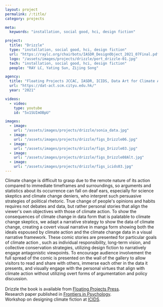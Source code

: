 ```yaml
---
layout: project
permalink: /:title/
category: projects

meta:
  keywords: "installation, social good, hci, design fiction"

project:
  title: "Drizzle"
  type: "installation, social good, hci, design fiction"
  url: "https://raylc.org/chairbots/IASDR_DesignObject_2021_07Final.pdf"
  logo: "/assets/images/projects/drizzle/port_drizzle-01.jpg"
  tech: "installation, social good, hci, design fiction"
  people: "RAY LC, Yating Sun, Zijing Song"

agency:
  title: "Floating Projects JCCAC, IASDR, ICIDS, Data Art for Climate Action, University of Graz Wegener Center for Climate Change, Northumbria University, University of Virginia, Lancaster University"
  url: "https://dat-act.scm.cityu.edu.hk/"
  year: "2021"

videos:
  - video:
    type: youtube
    id: "5x1SUImOBpU"

images:
  - image:
    url: "/assets/images/projects/drizzle/sonia_data.jpg"
  - image:
    url: "/assets/images/projects/drizzle/figs_Drizzle06.jpg"
  - image:
    url: "/assets/images/projects/drizzle/figs_Drizzle03.jpg"
  - image:
    url: "/assets/images/projects/drizzle/figs_Drizzle08Alt.jpg"
  - image:
    url: "/assets/images/projects/drizzle/figs_icids03.jpg"
---
```

<p>Climate change is difficult to grasp due to the remote nature of its action compared to immediate timeframes and surroundings, so arguments and statistics about its occurrence can fall on deaf ears, especially for science skeptics and climate change deniers, who interpret such persuasive strategies of political rhetoric. True change of people's opinions and habits requires not debates and data, but rather personal stories that align the viewer's own objectives with those of climate action. To show the consequences of climate change in data form that is palatable to climate change skeptics, we adapt a narrative strategy to show the data of climate change, creating a covert visual narrative in manga form showing both the ideals espoused by climate action and the climate change data in a visual narrative framework. These comic stories are presented for particular goals of climate action , such as individual responsibility, long-term vision, and collective conservation strategies, utilizing design fiction to narratively engage antagonistic viewpoints. To encourage audience involvement the full spread of the comic is presented on the wall of the gallery to allow visitors to read and share with others, immerse each other in the data it presents, and visually engage with the personal virtues that align with climate action without utilizing overt forms of argumentation and policy discussion.<br><br>
Drizzle the book is available from <a href="http://floatingprojectscollective.net/art-notes/raylc-machine-human-co-authored-2-new-fp-monographs/"><u>Floating Projects Press</u></a>.<br>
Research paper published in <a href="https://www.frontiersin.org/journals/psychology/articles/10.3389/fpsyg.2022.893181/full"><u>Frontiers in Psychology</u></a>.<br>
Workshop on designing climate fiction at <a href="https://scholars.cityu.edu.hk/en/activities/icids-international-conference-on-interactive-digital-storytellin-2/
"><u>ICIDS</u></a>.</p>
